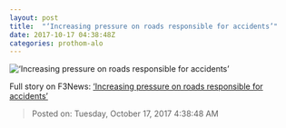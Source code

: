 ```yaml
---
layout: post
title:  "‘Increasing pressure on roads responsible for accidents’"
date: 2017-10-17 04:38:48Z
categories: prothom-alo
---
```


![‘Increasing pressure on roads responsible for accidents’](http://en.prothom-alo.com/contents/cache/images/1200x630x1/uploads/media/2017/10/17/0aec54288807c20bf13b9561ee5e5edc-2.jpg?jadewits_media_id=152403)




Full story on F3News: [‘Increasing pressure on roads responsible for accidents’](http://www.f3nws.com/n/4uWfcB)

> Posted on: Tuesday, October 17, 2017 4:38:48 AM
